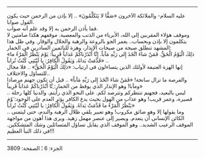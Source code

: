 ------------------------------------------------------------------------

عليه السلام- والملائكة الآخرون «صَفًّا لا يَتَكَلَّمُونَ» .. إلا بإذن من الرحمن
حيث يكون القول صوابا.  
فما يأذن الرحمن به إلا وقد علم أنه صواب.  
وموقف هؤلاء المقربين إلى الله، الأبرياء من الذنب والمعصية. موقفهم هكذا
صامتين لا يتكلمون إلا بإذن وبحساب.. يغمر الجو بالروعة والرهبة والجلال
والوقار. وفي ظل هذا المشهد تنطلق صيحة من صيحات الإنذار، وهزة للنائمين
السادرين في الخمار:  
«ذلِكَ الْيَوْمُ الْحَقُّ. فَمَنْ شاءَ اتَّخَذَ إِلى رَبِّهِ مَآباً. إِنَّا أَنْذَرْناكُمْ عَذاباً قَرِيباً:
يَوْمَ يَنْظُرُ الْمَرْءُ ما قَدَّمَتْ يَداهُ، وَيَقُولُ الْكافِرُ: يا لَيْتَنِي كُنْتُ تُراباً» ..  
إنها الهزة العنيفة لأولئك الذين يتساءلون في ارتياب: «ذلِكَ الْيَوْمُ الْحَقُّ» ..
فلا مجال للتساؤل والاختلاف..  
والفرصة ما تزال سانحة! «فَمَنْ شاءَ اتَّخَذَ إِلى رَبِّهِ مَآباً» .. قبل أن تكون جهنم
مرصادا ومآبا! وهو الإنذار الذي يوقظ من الخمار: ِنَّا أَنْذَرْناكُمْ عَذاباً
قَرِيباً»  
.. ليس بالبعيد، فجهنم تنتظركم وتترصد لكم. على النحو الذي رأيتم. والدنيا
كلها رحلة قصيرة، وعمر قريب! وهو عذاب من الهول بحيث يدع الكافر يؤثر العدم
على الوجود: َوْمَ يَنْظُرُ الْمَرْءُ ما قَدَّمَتْ يَداهُ. وَيَقُولُ الْكافِرُ: يا لَيْتَنِي كُنْتُ
تُراباً»  
.. وما يقولها إلا وهو ضائق مكروب! وهو تعبير يلقي ظلال الرهبة والندم، حتى
ليتمنى الكائن الإنساني أن ينعدم. ويصير إلى عنصر مهمل زهيد. ويرى هذا أهون
من مواجهة الموقف الرعيب الشديد.. وهو الموقف الذي يقابل تساؤل المتسائلين
وشك المتشككين. في ذلك النبأ العظيم!!!

------------------------------------------------------------------------

الجزء: 6 ¦ الصفحة: 3809
